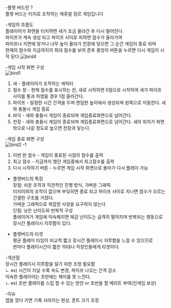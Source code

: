 -플랫 버드란 ?  
 플랫 버드는 터치로 조작하는 캐쥬얼 장르 게임입니다

-게임의 흐름도  
 플레이어가 화면을 터치하면 새가 조금 올라간 후 다시 떨어진다.  
파이프가 계속 생성 되고 파이프 사이로 피하면 점수가 올라가며  
파이프나 지면에 닿거나 너무 높이 올라가 천장에 닿으면 그 순간 게임이 종료 되며  
현재의 점수와 지금까지의 최대 점수를 보여 준후 중앙의 버튼을 누르면 다시 게임이 시작 된다
![bird4](https://user-images.githubusercontent.com/115703110/198873992-8e3b3175-c37e-4542-ba7c-2c26e089580e.jpg)


-게임 시작 화면 구성  
![bird1](https://user-images.githubusercontent.com/115703110/198872315-bc7e1c59-5c1d-4e8c-b90d-ceb45f1c3ea3.jpg)


1. 새 - 플레이어가 조작하는 캐릭터  
2. 점수 창 - 현재 점수를 표시하는 칸, 새로 시작하면 0점으로 시작하여 새가 파이프 사이를 통과 하였을 경우 1점 올라간다.  
3. 파이프 - 일정한 시간 간격을 두며 랜덤한 높이에서 생성되며 왼쪽으로 이동한다. 새와 충돌시 게임 종료
4. 바닥 - 새와 충돌시 게임이 종료되며 게임종료화면으로 넘어간다.  
5. 천장 - 새와 충돌시 게임이 종료되며 게임종료화면으로 넘어간다. 새의 위치가 화면 밖으로 나갈 정도로 높으면 천장과 닿는다.  
  
-게임 종료 화면 구성  
 ![bird2 -1](https://user-images.githubusercontent.com/115703110/198872652-9eb73d66-4c7e-449b-8c52-fac14bbe27f1.jpg)
1. 이번 판 점수 - 게임이 종료된 시점의 점수를 출력  
2. 최고 점수 - 지금까지 했던 게임중에서 최고점수를 출력  
3. 다시 시작하기 버튼 - 누르면 게임 시작 화면으로 돌아가 다시 플레이 가능  
  
- 플랫버드의 특징  
장점: 쉬운 조작과 직관적인 진행 방식, 가벼운 그래픽  
터치이외의 조작이 없으며 부딪히면 종료 되고 파이프 사이로 지나면 점수가 오르는 간결한 구조를 가졌다.  
가벼운 그래픽으로 복잡한 사양을 요구하지 않는다  
단점: 낮은 난이도와 반복적 구성  
플레이어가 게임에 익숙해지면 체감 난이도는 급격히 떨어지며 반복되는 행동으로 장시간 플레이시 지루함이 있다.  

- 플랫버드의 타겟  
평균 플레이 타임이 비교적 짧고 장시간 플레이시 지루함을 느낄 수 있으므로  
판마다 플레이시간이 짧은 10대나 직장인들에게 타겟이다.  

-개선점  
장시간 플레이시 지루함을 덜기 위한 조정 필요함  
ㄴ ex) 시간이 지날 수록 속도 변경, 파이프 나오는 간격 감소  
익숙한 플레이어는 초반에는 재미를 못 느낀다.  
ㄴ ex) 초반 플레이를 스킵 할 수 있는 방안 or 초반을 할 메리트 부여(인게임 보상)  
  
-이슈  
앱을 껐다 키면 기록 사라지는 현상, 폰트 크기 조정  
